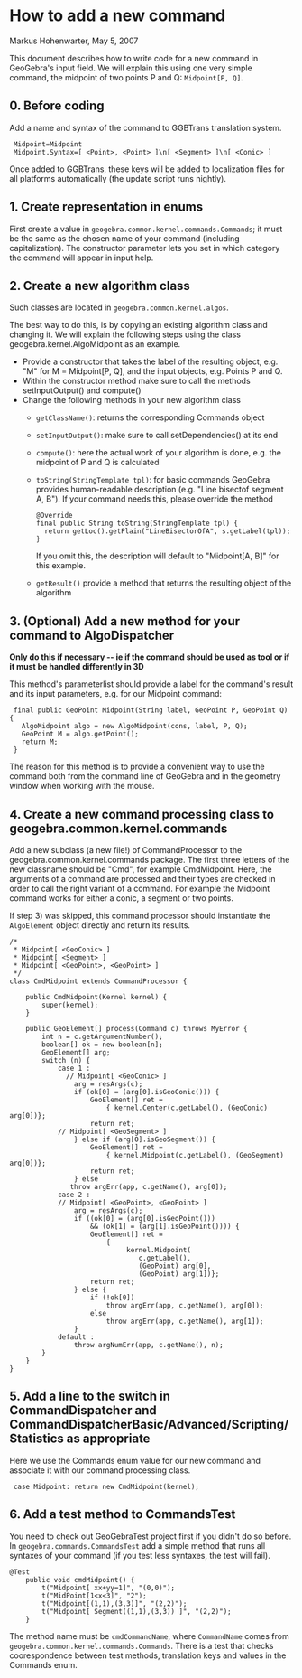 # How to add a new command
Markus Hohenwarter, May 5, 2007


This document describes how to write code for a new command in
GeoGebra's input field. We will explain this using one very simple
command, the midpoint of two points P and Q: `Midpoint[P, Q]`.

## 0. Before coding
Add a name and syntax of the command to GGBTrans translation system.

```
 Midpoint=Midpoint
 Midpoint.Syntax=[ <Point>, <Point> ]\n[ <Segment> ]\n[ <Conic> ]
```

Once added to GGBTrans, these keys will be added to localization files for all platforms automatically (the update script runs nightly).

## 1. Create representation in enums
First create a value in `geogebra.common.kernel.commands.Commands`; it must be the same as the chosen name of your command (including capitalization). The constructor parameter lets you set in which category the command will appear in input help.

## 2. Create a new algorithm class
Such classes are located in `geogebra.common.kernel.algos`.

The best way to do this, is by copying an existing algorithm
class and changing it. We will explain the following steps
using the class geogebra.kernel.AlgoMidpoint as an example.
 * Provide a constructor that takes the label of the resulting object, e.g. "M" for M = Midpoint[P, Q], and the input objects,  e.g. Points P and Q.
 * Within the constructor method make sure to call the methods  setInputOutput() and compute()
 * Change the following methods in your new algorithm class
   * `getClassName()`: returns the corresponding Commands object
   * `setInputOutput()`: make sure to call setDependencies() at its end
   * `compute()`: here the actual work of your algorithm is done, e.g. the midpoint of P and Q is calculated
   * `toString(StringTemplate tpl)`: for basic commands GeoGebra provides human-readable description (e.g. "Line bisectof segment A, B"). If your command needs this, please override the method

      ```
	  @Override
	  final public String toString(StringTemplate tpl) {
        return getLoc().getPlain("LineBisectorOfA", s.getLabel(tpl));
	  }
      ```

     If you omit this, the description will default to "Midpoint[A, B]" for this example.

   * `getResult()` provide a method that returns the resulting object of the algorithm

## 3. (Optional) Add a new method for your command to AlgoDispatcher
__Only do this if necessary -- ie if the command should be used as tool or if it must be handled differently in 3D__

This method's parameterlist should provide a label for the command's
result and its input parameters, e.g. for our Midpoint command:
```
 final public GeoPoint Midpoint(String label, GeoPoint P, GeoPoint Q) {
   AlgoMidpoint algo = new AlgoMidpoint(cons, label, P, Q);
   GeoPoint M = algo.getPoint();
   return M;
 }
```
The reason for this method is to provide a convenient way to
use the command both from the command line of GeoGebra and
in the geometry window when working with the mouse.

## 4. Create a new command processing class to geogebra.common.kernel.commands

Add a new subclass (a new file!) of CommandProcessor to the geogebra.common.kernel.commands
package. The first three letters of the new classname should be "Cmd", for example CmdMidpoint.
Here, the arguments of a command are processed and their types
are checked in order to call the right variant of a command.
For example the Midpoint command works for either a conic, a segment
or two points.

If step 3) was skipped, this command processor should instantiate the `AlgoElement` object directly and return its results.

```
/*
 * Midpoint[ <GeoConic> ]
 * Midpoint[ <Segment> ]
 * Midpoint[ <GeoPoint>, <GeoPoint> ]
 */
class CmdMidpoint extends CommandProcessor {
   
    public CmdMidpoint(Kernel kernel) {
        super(kernel);
    }
   
    public GeoElement[] process(Command c) throws MyError {
        int n = c.getArgumentNumber();
        boolean[] ok = new boolean[n];
        GeoElement[] arg;
        switch (n) {
            case 1 :
              // Midpoint[ <GeoConic> ]
                arg = resArgs(c);
                if (ok[0] = (arg[0].isGeoConic())) {
                    GeoElement[] ret =
                        { kernel.Center(c.getLabel(), (GeoConic) arg[0])};
                    return ret;
            // Midpoint[ <GeoSegment> ]
                } else if (arg[0].isGeoSegment()) {
                    GeoElement[] ret =
                        { kernel.Midpoint(c.getLabel(), (GeoSegment) arg[0])};
                    return ret;
                } else
               throw argErr(app, c.getName(), arg[0]);
            case 2 :
            // Midpoint[ <GeoPoint>, <GeoPoint> ]
                arg = resArgs(c);
                if ((ok[0] = (arg[0].isGeoPoint()))
                    && (ok[1] = (arg[1].isGeoPoint()))) {
                    GeoElement[] ret =
                        {
                             kernel.Midpoint(
                                c.getLabel(),
                                (GeoPoint) arg[0],
                                (GeoPoint) arg[1])};
                    return ret;
                } else {
                    if (!ok[0])
                        throw argErr(app, c.getName(), arg[0]);
                    else
                        throw argErr(app, c.getName(), arg[1]);
                }
            default :
                throw argNumErr(app, c.getName(), n);
        }
    }   
}
```

## 5. Add a line to the switch in CommandDispatcher and CommandDispatcherBasic/Advanced/Scripting/Statistics as appropriate

Here we use the Commands enum value for our new command
and associate it with our command processing class.
```
 case Midpoint: return new CmdMidpoint(kernel);
```
## 6. Add a test method to CommandsTest 

You need to check out GeoGebraTest project first if you didn't do so before. In `geogebra.commands.CommandsTest` add a simple method that runs all syntaxes of your command (if you test less syntaxes, the test will fail).

```
@Test
	public void cmdMidpoint() {
		t("Midpoint[ xx+yy=1]", "(0,0)");
		t("MidPoint[1<x<3]", "2");
		t("Midpoint[(1,1),(3,3)]", "(2,2)");
		t("Midpoint[ Segment((1,1),(3,3)) ]", "(2,2)");
	}
```
The method name must be `cmdCommandName`, where `CommandName` comes from `geogebra.common.kernel.commands.Commands`. There is a test that checks coorespondence between test methods, translation keys and values in the Commands enum.